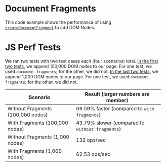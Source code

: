 # Document Fragments

This code example shows the performance of using [`createDocumentFragment`](https://developer.mozilla.org/en/docs/Web/API/Document/createDocumentFragment) to add DOM Nodes.

# JS Perf Tests

We ran two tests with two test cases each (four scenarios) total.
[In the first two tests](https://jsperf.com/newyork-anthonyng-document-fragment-performance/1), we append 100,000 DOM nodes to our page. For one test, we used `document fragments`; for the other, we did not.
[In the last two tests](https://jsperf.com/newyork-anthonyng-document-fragment-performance-2), we append 1,000 DOM nodes to our page. For one test, we used `document fragments`; for the other, we did not.

| Scenario                          | Result (larger numbers are member)              |
| --------------------------------- | ----------------------------------------------- |
| Without Fragments (100,000 nodes) | 69.59% faster (compared to `with fragments`)    |
| With Fragments (100,000 nodes)    | 43.79% slower (compared to `without fragments`) |
| Without Fragments (1,000 nodes)   | 132 ops/sec                                     |
| With Fragments (1,000 nodes)      | 62.53 ops/sec                                   |